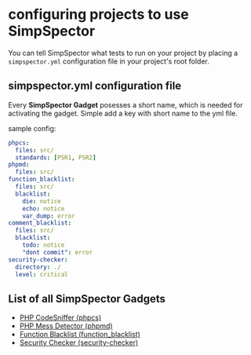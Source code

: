 configuring projects to use SimpSpector
=======================================

You can tell SimpSpector what tests to run on your project by placing a `simpspector.yml` configuration file in your project's root folder.

simpspector.yml configuration file
----------------------------------

Every **SimpSpector Gadget** posesses a short name, which is needed for activating the gadget. Simple add a key with short name to the yml file.

sample config:

```yml
phpcs:
  files: src/
  standards: [PSR1, PSR2]
phpmd:
  files: src/
function_blacklist:
  files: src/
  blacklist:
    die: notice
    echo: notice
    var_dump: error
comment_blacklist:
  files: src/
  blacklist:
    todo: notice
    "dont commit": error
security-checker:
  directory: ./
  level: critical
```

List of all SimpSpector Gadgets
-------------------------------

* [PHP CodeSniffer (phpcs)](gadgets/phpcs.md)
* [PHP Mess Detector (phpmd)](gadgets/phpmd.md)
* [Function Blacklist (function_blacklist)](gadgets/function_blacklist.md)
* [Security Checker (security-checker)](gadgets/security-checker.md)


